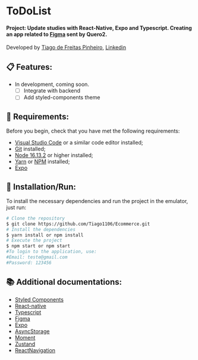 # ToDoList
#### Project: Update studies with React-Native, Expo and Typescript. Creating an app related to [Figma](https://www.figma.com/file/Yvf3wQulvCaqiR7nC6jKlj/Teste-Mobile-PL?type=design&node-id=3125-9979&t=5jsoMeVIwDiNcBzB-0) sent by Quero2.

Developed by [Tiago de Freitas Pinheiro](https://github.com/Tiago1106), [Linkedin](https://www.linkedin.com/in/tiagofp00/)

## 📋 Features:

- In development, coming soon.
    - [ ] Integrate with backend
    - [ ] Add styled-components theme

## 📌 Requirements:

Before you begin, check that you have met the following requirements:
* [Visual Studio Code](https://code.visualstudio.com/) or a similar code editor installed;
* [Git](https://git-scm.com) installed;
* [Node 16.13.2](https://nodejs.org/en/download/) or higher installed;
* [Yarn](https://yarnpkg.com/) or [NPM](https://nodejs.org/en/download/) installed;
* [Expo](https://expo.dev/)

## 🚀 Installation/Run:

To install the necessary dependencies and run the project in the emulator, just run:

```bash
# Clone the repository
$ git clone https://github.com/Tiago1106/Ecommerce.git
# Install the dependencies
$ yarn install or npm install
# Execute the project
$ npm start or npm start
#To login to the application, use:
#Email: teste@gmail.com
#Password: 123456
```

## 📚 Additional documentations:

- [Styled Components](https://styled-components.com/)
- [React-native](https://reactnative.dev/)
- [Typescript](https://www.typescriptlang.org/)
- [Figma](https://www.figma.com/)
- [Expo](https://expo.dev/)
- [AsyncStorage](https://reactnative.dev/docs/asyncstorage)
- [Moment](https://momentjs.com/)
- [Zustand](https://www.npmjs.com/package/zustand)
- [ReactNavigation](https://reactnavigation.org/)